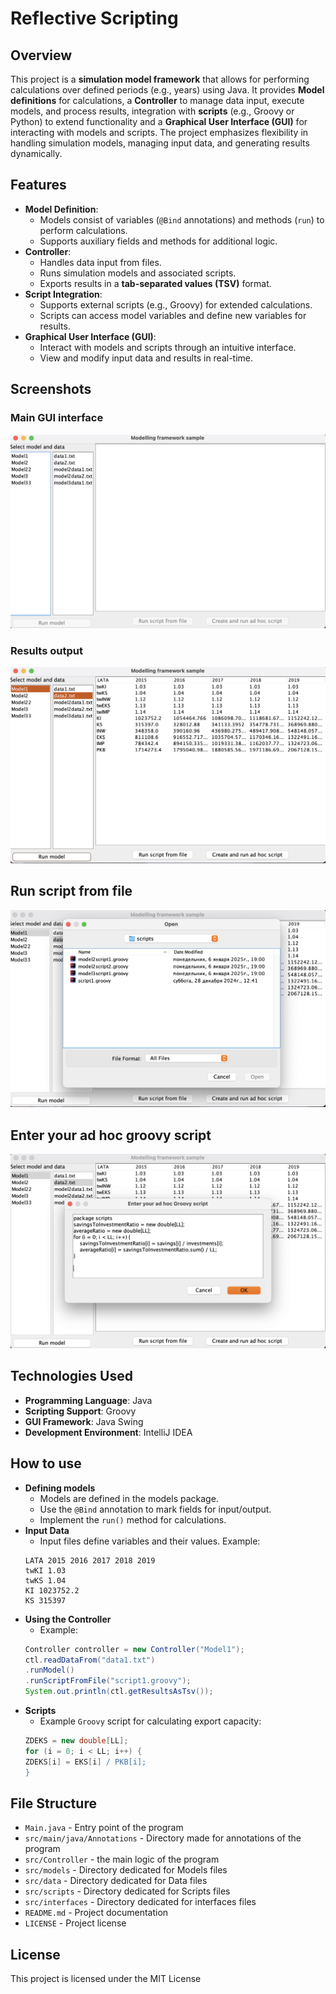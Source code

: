 # Reflective Scripting

## Overview
This project is a **simulation model framework** that allows for performing calculations over defined periods (e.g., years) using Java. It provides **Model definitions** for calculations, a **Controller** to manage data input, execute models, and process results, integration with **scripts** (e.g., Groovy or Python) to extend functionality and a **Graphical User Interface (GUI)** for interacting with models and scripts.
The project emphasizes flexibility in handling simulation models, managing input data, and generating results dynamically.

## Features
- **Model Definition**:
    - Models consist of variables (`@Bind` annotations) and methods (`run`) to perform calculations.
    - Supports auxiliary fields and methods for additional logic.
- **Controller**:
    - Handles data input from files.
    - Runs simulation models and associated scripts.
    - Exports results in a **tab-separated values (TSV)** format.
- **Script Integration**:
    - Supports external scripts (e.g., Groovy) for extended calculations.
    - Scripts can access model variables and define new variables for results.
- **Graphical User Interface (GUI)**:
    - Interact with models and scripts through an intuitive interface.
    - View and modify input data and results in real-time.

## Screenshots
### Main GUI interface
![Main GUI interface](src/screenshotsOfUsage/MainGUIInterface.png)

### Results output
![GUI with results output](src/screenshotsOfUsage/ResultOutput.png)
## Run script from file
![Run script from file](src/screenshotsOfUsage/RunScriptFromFile.png)
## Enter your ad hoc groovy script
![Enter your ad hoc groovy script](src/screenshotsOfUsage/EnterYourAdHocGroovyscript.png)


## Technologies Used
- **Programming Language**: Java
- **Scripting Support**: Groovy
- **GUI Framework**: Java Swing
- **Development Environment**: IntelliJ IDEA

## How to use
- **Defining models**
    - Models are defined in the models package.
    - Use the `@Bind` annotation to mark fields for input/output.
    - Implement the `run()` method for calculations.
- **Input Data**
    - Input files define variables and their values. Example:
    ```
    LATA 2015 2016 2017 2018 2019
    twKI 1.03
    twKS 1.04
    KI 1023752.2
    KS 315397
    ```
- **Using the Controller**
    - Example:
    ``` Java
  Controller controller = new Controller("Model1");
    ctl.readDataFrom("data1.txt")
    .runModel()
    .runScriptFromFile("script1.groovy");
    System.out.println(ctl.getResultsAsTsv());
    ```
- **Scripts**
    - Example `Groovy` script for calculating export capacity:
    ``` Groovy
    ZDEKS = new double[LL];
    for (i = 0; i < LL; i++) {
    ZDEKS[i] = EKS[i] / PKB[i];
    }
    ```

## File Structure
- `Main.java` - Entry point of the program
- `src/main/java/Annotations` - Directory made for annotations of the program
- `src/Controller` - the main logic of the program
- `src/models` - Directory dedicated for Models files
- `src/data` - Directory dedicated for Data files
- `src/scripts` - Directory dedicated for Scripts files
- `src/interfaces` - Directory dedicated for interfaces files
- `README.md` - Project documentation
- `LICENSE` - Project license

## License
This project is licensed under the MIT License
